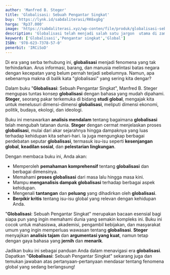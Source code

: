 ```yaml
---
author: 'Manfred B. Steger'
title: 'Globalisasi: Sebuah Pengantar Singkat'
buy: 'https://lynk.id/sabdaliterasi/RK6xgbg'
harga: 'Rp37.000'
image: 'https://sabdaliterasi.xyz/wp-conten/file/produk/globalisasi-sebuah-pengantar-singkat.jpg'
description: 'Globalisasi telah menjadi salah satu jargon  utama di zaman kita - sebuah istilah yang  menjelaskan berbagai kekuatan ekonomi, politik,  kebudayaan, ideologis, dan lingkungan kompleks  yang mengubah pemahaman kita mengenai dunia dengan cepat.'
keyword: ['Globalisasi','Pengantar singkat','Global']
ISBN: '978-623-7378-57-0'
penerbit: 'IRCiSoD'
---
```


<p>Di era yang serba terhubung ini, <strong>globalisasi</strong> menjadi fenomena yang tak terhindarkan. Arus informasi, barang, dan manusia melintasi batas negara dengan kecepatan yang belum pernah terjadi sebelumnya. Namun, apa sebenarnya makna di balik kata "globalisasi" yang sering kita dengar?</p><p>Dalam buku "<strong>Globalisasi</strong>: Sebuah Pengantar Singkat", Manfred B. Steger mengupas tuntas konsep <strong>globalisasi</strong> dengan bahasa yang mudah dipahami. <strong>Steger</strong>, seorang pakar terkemuka di bidang <strong>studi global</strong>, mengajak kita untuk menelusuri dimensi-dimensi <strong>globalisasi</strong>, meliputi dimensi ekonomi, politik, budaya, ekologi, dan ideologi.</p><p>Buku ini menawarkan <strong>analisis mendalam</strong> tentang bagaimana <strong>globalisasi</strong> telah mengubah tatanan dunia. <strong>Steger</strong> dengan cermat menjelaskan proses <strong>globalisasi</strong>, mulai dari akar sejarahnya hingga dampaknya yang luas terhadap kehidupan kita sehari-hari. Ia juga mengungkap berbagai perdebatan seputar <strong>globalisasi</strong>, termasuk isu-isu seperti <strong>kesenjangan global</strong>, <strong>keadilan sosial</strong>, dan <strong>pelestarian lingkungan</strong>.</p><p>Dengan membaca buku ini, Anda akan:</p><ul><li>Memperoleh <strong>pemahaman komprehensif</strong> tentang <strong>globalisasi</strong> dan berbagai dimensinya.</li><li>Memahami <strong>proses globalisasi</strong> dari masa lalu hingga masa kini.</li><li>Mampu <strong>menganalisis dampak globalisasi</strong> terhadap berbagai aspek kehidupan.</li><li>Mengenali <strong>tantangan</strong> dan <strong>peluang</strong> yang dihadirkan oleh <strong>globalisasi</strong>.</li><li><strong>Berpikir kritis</strong> tentang isu-isu global yang relevan dengan kehidupan Anda.</li></ul><p>"<strong>Globalisasi</strong>: Sebuah Pengantar Singkat" merupakan bacaan esensial bagi siapa pun yang ingin memahami dunia yang semakin kompleks ini. Buku ini cocok untuk mahasiswa, akademisi, pengambil kebijakan, dan masyarakat umum yang ingin memperluas wawasan tentang <strong>globalisasi</strong>. <strong>Steger</strong> menyajikan <strong>analisis tajam</strong> dan <strong>argumentasi yang kuat</strong>, namun tetap dengan gaya bahasa yang <strong>jernih</strong> dan <strong>menarik</strong>.</p><p>Jadikan buku ini sebagai panduan Anda dalam menavigasi era <strong>globalisasi</strong>. Dapatkan "<strong>Globalisasi</strong>: Sebuah Pengantar Singkat" sekarang juga dan temukan jawaban atas pertanyaan-pertanyaan mendasar tentang fenomena global yang sedang berlangsung!</p>


